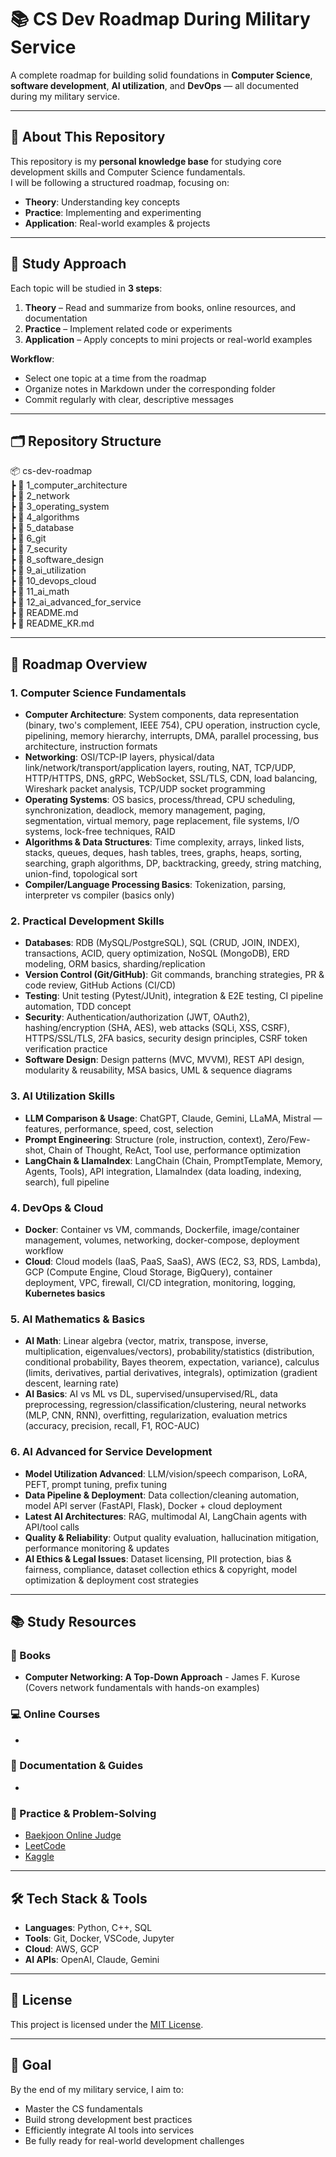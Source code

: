 # 📚 CS Dev Roadmap During Military Service

A complete roadmap for building solid foundations in **Computer Science**, **software development**, **AI utilization**, and **DevOps** — all documented during my military service.  

---

## 📌 About This Repository
This repository is my **personal knowledge base** for studying core development skills and Computer Science fundamentals.  
I will be following a structured roadmap, focusing on:
- **Theory**: Understanding key concepts
- **Practice**: Implementing and experimenting
- **Application**: Real-world examples & projects

---

## 📅 Study Approach
Each topic will be studied in **3 steps**:
1. **Theory** – Read and summarize from books, online resources, and documentation
2. **Practice** – Implement related code or experiments
3. **Application** – Apply concepts to mini projects or real-world examples

**Workflow**:
- Select one topic at a time from the roadmap
- Organize notes in Markdown under the corresponding folder
- Commit regularly with clear, descriptive messages

---

## 🗂 Repository Structure
📦 cs-dev-roadmap  
┣ 📂 1_computer_architecture  
┣ 📂 2_network  
┣ 📂 3_operating_system  
┣ 📂 4_algorithms  
┣ 📂 5_database  
┣ 📂 6_git  
┣ 📂 7_security  
┣ 📂 8_software_design  
┣ 📂 9_ai_utilization  
┣ 📂 10_devops_cloud  
┣ 📂 11_ai_math  
┣ 📂 12_ai_advanced_for_service  
┣ 📜 README.md  
┣ 📜 README_KR.md  

---

## 🧩 Roadmap Overview

### 1. Computer Science Fundamentals
- **Computer Architecture**: System components, data representation (binary, two's complement, IEEE 754), CPU operation, instruction cycle, pipelining, memory hierarchy, interrupts, DMA, parallel processing, bus architecture, instruction formats
- **Networking**: OSI/TCP-IP layers, physical/data link/network/transport/application layers, routing, NAT, TCP/UDP, HTTP/HTTPS, DNS, gRPC, WebSocket, SSL/TLS, CDN, load balancing, Wireshark packet analysis, TCP/UDP socket programming
- **Operating Systems**: OS basics, process/thread, CPU scheduling, synchronization, deadlock, memory management, paging, segmentation, virtual memory, page replacement, file systems, I/O systems, lock-free techniques, RAID
- **Algorithms & Data Structures**: Time complexity, arrays, linked lists, stacks, queues, deques, hash tables, trees, graphs, heaps, sorting, searching, graph algorithms, DP, backtracking, greedy, string matching, union-find, topological sort
- **Compiler/Language Processing Basics**: Tokenization, parsing, interpreter vs compiler (basics only)

### 2. Practical Development Skills
- **Databases**: RDB (MySQL/PostgreSQL), SQL (CRUD, JOIN, INDEX), transactions, ACID, query optimization, NoSQL (MongoDB), ERD modeling, ORM basics, sharding/replication
- **Version Control (Git/GitHub)**: Git commands, branching strategies, PR & code review, GitHub Actions (CI/CD)
- **Testing**: Unit testing (Pytest/JUnit), integration & E2E testing, CI pipeline automation, TDD concept
- **Security**: Authentication/authorization (JWT, OAuth2), hashing/encryption (SHA, AES), web attacks (SQLi, XSS, CSRF), HTTPS/SSL/TLS, 2FA basics, security design principles, CSRF token verification practice
- **Software Design**: Design patterns (MVC, MVVM), REST API design, modularity & reusability, MSA basics, UML & sequence diagrams

### 3. AI Utilization Skills
- **LLM Comparison & Usage**: ChatGPT, Claude, Gemini, LLaMA, Mistral — features, performance, speed, cost, selection
- **Prompt Engineering**: Structure (role, instruction, context), Zero/Few-shot, Chain of Thought, ReAct, Tool use, performance optimization
- **LangChain & LlamaIndex**: LangChain (Chain, PromptTemplate, Memory, Agents, Tools), API integration, LlamaIndex (data loading, indexing, search), full pipeline

### 4. DevOps & Cloud
- **Docker**: Container vs VM, commands, Dockerfile, image/container management, volumes, networking, docker-compose, deployment workflow
- **Cloud**: Cloud models (IaaS, PaaS, SaaS), AWS (EC2, S3, RDS, Lambda), GCP (Compute Engine, Cloud Storage, BigQuery), container deployment, VPC, firewall, CI/CD integration, monitoring, logging, **Kubernetes basics**

### 5. AI Mathematics & Basics
- **AI Math**: Linear algebra (vector, matrix, transpose, inverse, multiplication, eigenvalues/vectors), probability/statistics (distribution, conditional probability, Bayes theorem, expectation, variance), calculus (limits, derivatives, partial derivatives, integrals), optimization (gradient descent, learning rate)
- **AI Basics**: AI vs ML vs DL, supervised/unsupervised/RL, data preprocessing, regression/classification/clustering, neural networks (MLP, CNN, RNN), overfitting, regularization, evaluation metrics (accuracy, precision, recall, F1, ROC-AUC)

### 6. AI Advanced for Service Development
- **Model Utilization Advanced**: LLM/vision/speech comparison, LoRA, PEFT, prompt tuning, prefix tuning
- **Data Pipeline & Deployment**: Data collection/cleaning automation, model API server (FastAPI, Flask), Docker + cloud deployment
- **Latest AI Architectures**: RAG, multimodal AI, LangChain agents with API/tool calls
- **Quality & Reliability**: Output quality evaluation, hallucination mitigation, performance monitoring & updates
- **AI Ethics & Legal Issues**: Dataset licensing, PII protection, bias & fairness, compliance, dataset collection ethics & copyright, model optimization & deployment cost strategies

---

## 📚 Study Resources

### 📖 Books
- **Computer Networking: A Top-Down Approach** - James F. Kurose  
  (Covers network fundamentals with hands-on examples)


### 💻 Online Courses
-

### 📄 Documentation & Guides
-

### 📝 Practice & Problem-Solving
- [Baekjoon Online Judge](https://www.acmicpc.net/)  
- [LeetCode](https://leetcode.com/)  
- [Kaggle](https://www.kaggle.com/)  

---

## 🛠 Tech Stack & Tools
- **Languages**: Python, C++, SQL
- **Tools**: Git, Docker, VSCode, Jupyter
- **Cloud**: AWS, GCP
- **AI APIs**: OpenAI, Claude, Gemini

---

## 📄 License
This project is licensed under the [MIT License](LICENSE).


---

## 🚀 Goal
By the end of my military service, I aim to:
- Master the CS fundamentals
- Build strong development best practices
- Efficiently integrate AI tools into services
- Be fully ready for real-world development challenges
